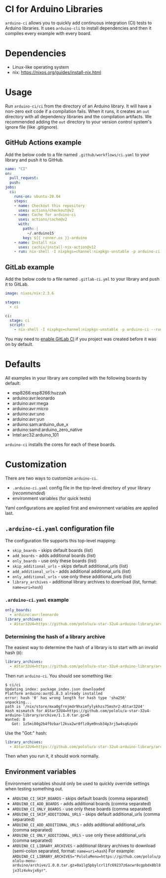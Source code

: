 # CI for Arduino Libraries

`arduino-ci` allows you to quickly add continuous integration (CI) tests to Arduino libraries. It uses `arduino-cli` to install dependencies and then it compiles every example with every board.

# Dependencies

* Linux-like operating system
* nix: https://nixos.org/guides/install-nix.html

# Usage

Run `arduino-ci/ci` from the directory of an Arduino library. It will have a non-zero exit code if a compilation fails. When it runs, it creates an `out` directory with all dependency libraries and the compilation artifacts. We recommended adding the `out` directory to your version control system's ignore file (like .gitignore).

## GitHub Actions example

Add the below code to a file named `.github/workflows/ci.yaml` to your library and push it to GitHub.

```yaml
name: "CI"
on:
  pull_request:
  push:
jobs:
  ci:
    runs-on: ubuntu-20.04
    steps:
    - name: Checkout this repository
      uses: actions/checkout@v2
    - name: Cache for arduino-ci
      uses: actions/cache@v2
      with:
        path: |
          ~/.arduino15
        key: ${{ runner.os }}-arduino
    - name: Install nix
      uses: cachix/install-nix-action@v12
    - run: nix-shell -I nixpkgs=channel:nixpkgs-unstable -p arduino-ci --run "arduino-ci"
```

## GitLab example

Add the below code to a file named `.gitlab-ci.yml` to your library and push it to GitLab.

```yaml
image: nixos/nix:2.3.6

stages:
  - ci

ci:
  stage: ci
  script:
    - nix-shell -I nixpkgs=channel:nixpkgs-unstable -p arduino-ci --run "arduino-ci"
```

You may need to [enable GitLab CI](https://docs.gitlab.com/ee/ci/enable_or_disable_ci.html) if you project was created before it was on by default.

# Defaults

All examples in your library are compiled with the following boards by default:

* esp8266:esp8266:huzzah
* arduino:avr:leonardo
* arduino:avr:mega
* arduino:avr:micro
* arduino:avr:uno
* arduino:avr:yun
* arduino:sam:arduino_due_x
* arduino:samd:arduino_zero_native
* Intel:arc32:arduino_101

`arduino-ci` installs the cores for each of these boards.

# Customization

There are two ways to customize `arduino-ci`.

* `.arduino-ci.yaml` config file in the top-level directory of your library (*recommended*)
* environment variables (for quick tests)

Yaml configurations are applied first and environment variables are applied last.

## `.arduino-ci.yaml` configuration file

The configuration file supports this top-level mapping:

* `skip_boards` - skips default boards (list)
* `add_boards` -  adds additional boards (list)
* `only_boards` -  use only these boards (list)
* `skip_additional_urls` - skips default additional_urls (list)
* `add_additional_urls` -  adds additional additional_urls (list)
* `only_additional_urls` -  use only these additional_urls (list)
* `library_archives` - additional library archives to download (list, format: `name=uri=hash`)

### `.arduino-ci.yaml` example

```yaml
only_boards:
  - arduino:avr:leonardo
library_archives:
  - AStar32U4=https://github.com/pololu/a-star-32u4-arduino-library/archive/1.1.0.tar.gz=1z5mi80g2b4f9zbarl2kva2wr0flz8ym9nsb34p3rj5w4sq6zpdx
```

### Determining the hash of a library archive

The easiest way to determine the hash of a library is to start with an invalid hash (`0`):

```yaml
library_archives:
  - AStar32U4=https://github.com/pololu/a-star-32u4-arduino-library/archive/1.1.0.tar.gz=0
```

Then run `arduino-ci`. You should see something like:

```ShellSession
$ ci/ci
Updating index: package_index.json downloaded
Platform arduino:avr@1.8.3 already installed
error: hash '0' has wrong length for hash type 'sha256'
unpacking...
path is '/nix/store/mxa0gfrnjmdr9hximfylykhzs75mshr2-AStar32U4'
Hash mismatch for AStar32U4=https://github.com/pololu/a-star-32u4-arduino-library/archive/1.1.0.tar.gz=0
Wanted: 0
   Got: 1z5mi80g2b4f9zbarl2kva2wr0flz8ym9nsb34p3rj5w4sq6zpdx
```

Use the "Got:" hash:

```yaml
library_archives:
  - AStar32U4=https://github.com/pololu/a-star-32u4-arduino-library/archive/1.1.0.tar.gz=1z5mi80g2b4f9zbarl2kva2wr0flz8ym9nsb34p3rj5w4sq6zpdx
```

Then when you run it, it should work normally.

## Environment variables

Environment variables should only be used to quickly override settings when testing something out.

* `ARDUINO_CI_SKIP_BOARDS` - skips default boards (comma separated)
* `ARDUINO_CI_ADD_BOARDS` -  adds additional boards (comma separated)
* `ARDUINO_CI_ONLY_BOARDS` -  use only these boards (comma separated)
* `ARDUINO_CI_SKIP_ADDITIONAL_URLS` - skips default additional_urls (comma separated)
* `ARDUINO_CI_ADD_ADDITIONAL_URLS` -  adds additional additional_urls (comma separated)
* `ARDUINO_CI_ONLY_ADDITIONAL_URLS` -  use only these additional_urls (comma separated)
* `ARDUINO_CI_LIBRARY_ARCHIVES` - additional library archives to download (semi-colon separated, format: `name=uri=hash`) For example: `ARDUINO_CI_LIBRARY_ARCHIVES="PololuMenu=https://github.com/pololu/pololu-menu-arduino/archive/1.0.0.tar.gz=0a1lg5pbylcrl1fc69237z6acwr8cgpbdx8bl8jx3lz4vkvjx6yr"`.
